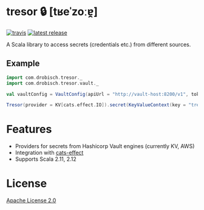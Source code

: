 # tresor 🔒 **[tʁeˈzoːɐ̯]**

[![travis](https://travis-ci.org/adrobisch/tresor.svg?branch=master)](https://travis-ci.org/adrobisch/tresor)
[![latest release](https://img.shields.io/maven-central/v/com.drobisch/tresor_2.12.svg?label=Maven%20Central)](https://search.maven.org/search?q=g:com.drobisch%20AND%20a:tresor*)

A Scala library to access secrets (credentials etc.) from different sources.

## Example

```scala
import com.drobisch.tresor._
import com.drobisch.tresor.vault._

val vaultConfig = VaultConfig(apiUrl = "http://vault-host:8200/v1", token = "vault-token")

Tresor(provider = KV[cats.effect.IO]).secret(KeyValueContext(key = "treasure", vaultConfig)) // IO[vault.Lease]
```

# Features

 - Providers for secrets from Hashicorp Vault engines (currently KV, AWS)
 - Integration with [cats-effect](https://github.com/typelevel/cats-effect)
 - Supports Scala 2.11, 2.12
 
# License

[Apache License 2.0](LICENSE)